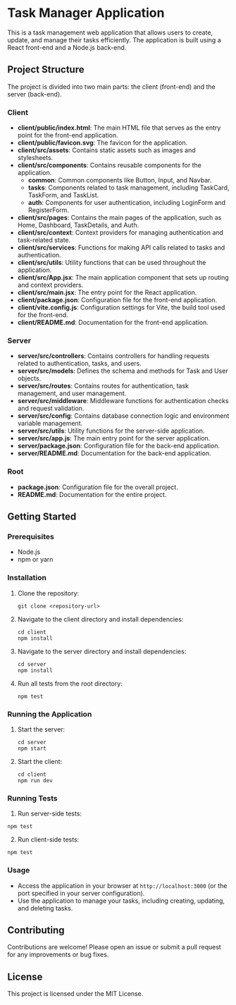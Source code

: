 # Task Manager Application

This is a task management web application that allows users to create, update, and manage their tasks efficiently. The application is built using a React front-end and a Node.js back-end.

## Project Structure

The project is divided into two main parts: the client (front-end) and the server (back-end).

### Client

- **client/public/index.html**: The main HTML file that serves as the entry point for the front-end application.
- **client/public/favicon.svg**: The favicon for the application.
- **client/src/assets**: Contains static assets such as images and stylesheets.
- **client/src/components**: Contains reusable components for the application.
  - **common**: Common components like Button, Input, and Navbar.
  - **tasks**: Components related to task management, including TaskCard, TaskForm, and TaskList.
  - **auth**: Components for user authentication, including LoginForm and RegisterForm.
- **client/src/pages**: Contains the main pages of the application, such as Home, Dashboard, TaskDetails, and Auth.
- **client/src/context**: Context providers for managing authentication and task-related state.
- **client/src/services**: Functions for making API calls related to tasks and authentication.
- **client/src/utils**: Utility functions that can be used throughout the application.
- **client/src/App.jsx**: The main application component that sets up routing and context providers.
- **client/src/main.jsx**: The entry point for the React application.
- **client/package.json**: Configuration file for the front-end application.
- **client/vite.config.js**: Configuration settings for Vite, the build tool used for the front-end.
- **client/README.md**: Documentation for the front-end application.

### Server

- **server/src/controllers**: Contains controllers for handling requests related to authentication, tasks, and users.
- **server/src/models**: Defines the schema and methods for Task and User objects.
- **server/src/routes**: Contains routes for authentication, task management, and user management.
- **server/src/middleware**: Middleware functions for authentication checks and request validation.
- **server/src/config**: Contains database connection logic and environment variable management.
- **server/src/utils**: Utility functions for the server-side application.
- **server/src/app.js**: The main entry point for the server application.
- **server/package.json**: Configuration file for the back-end application.
- **server/README.md**: Documentation for the back-end application.

### Root

- **package.json**: Configuration file for the overall project.
- **README.md**: Documentation for the entire project.

## Getting Started

### Prerequisites

- Node.js
- npm or yarn

### Installation

1. Clone the repository:
   ```
   git clone <repository-url>
   ```

2. Navigate to the client directory and install dependencies:
   ```
   cd client
   npm install
   ```

3. Navigate to the server directory and install dependencies:
   ```
   cd server
   npm install
   ```

3. Run all tests from the root directory:
   ```
   npm test
   ```

### Running the Application

1. Start the server:
   ```
   cd server
   npm start
   ```

2. Start the client:
   ```
   cd client
   npm run dev
   ```

### Running Tests

1. Run server-side tests:
```
npm test
```

2. Run client-side tests:
```
npm test
```

### Usage

- Access the application in your browser at `http://localhost:3000` (or the port specified in your server configuration).
- Use the application to manage your tasks, including creating, updating, and deleting tasks.

## Contributing

Contributions are welcome! Please open an issue or submit a pull request for any improvements or bug fixes.

## License

This project is licensed under the MIT License.